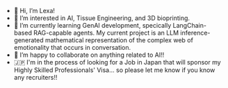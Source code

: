- 👋 Hi, I’m Lexa!
- 👀 I’m interested in AI, Tissue Engineering, and 3D bioprinting.
- 🌱 I’m currently learning GenAI development, specically LangChain-based RAG-capable agents. My current project is an LLM inference-generated mathematical representation of the complex web of emotionality that occurs in conversation.
- 💞️ I’m happy to collaborate on anything related to AI!!
- 🇯🇵 I'm in the process of looking for a Job in Japan that will sponsor my Highly Skilled Professionals' Visa... so please let me know if you know any recruiters!!

<!---
Lexa-B/Lexa-B is a ✨ special ✨ repository because its `README.md` (this file) appears on your GitHub profile.
You can click the Preview link to take a look at your changes.
--->
